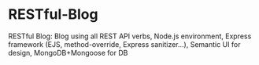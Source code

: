 # RESTful-Blog
RESTful Blog:
Blog using all REST API verbs, 
Node.js environment, 
Express framework (EJS, method-override, Express sanitizer...), 
Semantic UI for design, 
MongoDB+Mongoose for DB
